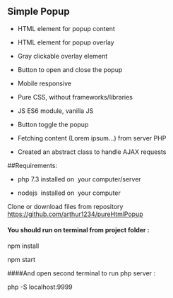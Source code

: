 
## Simple Popup
- HTML element for popup content
- HTML element for popup overlay
- Gray clickable overlay element
- Button to open and close the popup
- Mobile responsive
- Pure CSS, without frameworks/libraries
- JS ES6 module, vanilla JS

- Button toggle the popup
- Fetching content (Lorem ipsum...) from server PHP
- Created an abstract class to handle AJAX requests



##Requirements: 
- php 7.3 installed on  your computer/server

- nodejs  installed on  your computer

Clone or download files from repository 
https://github.com/arthur1234/pureHtmlPopup


#### You should run on terminal from project folder :

npm install

npm start


####And open second terminal to run php server :

php -S localhost:9999
